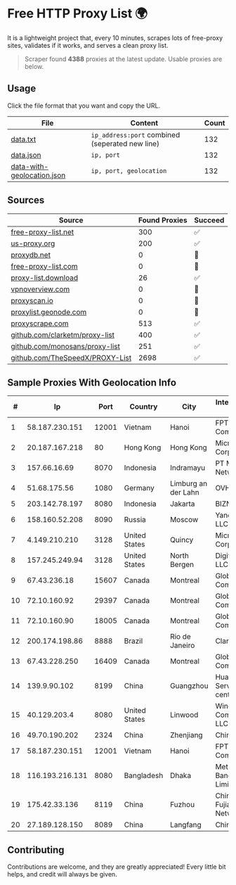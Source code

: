 
# Free HTTP Proxy List 🌍

It is a lightweight project that, every 10 minutes, scrapes lots of free-proxy sites, validates if it works, and serves a clean proxy list.


> Scraper found **4388** proxies at the latest update. Usable proxies are below.

## Usage

Click the file format that you want and copy the URL.


|File|Content|Count|
|----|-------|-----|
|[data.txt](https://raw.githubusercontent.com/themiralay/Proxy-List-World/master/data.txt)|`ip_address:port` combined (seperated new line)|132|
|[data.json](https://raw.githubusercontent.com/themiralay/Proxy-List-World/master/data.json)|`ip, port`|132|
|[data-with-geolocation.json](https://raw.githubusercontent.com/themiralay/Proxy-List-World/master/data-with-geolocation.json)|`ip, port, geolocation`|132|

## Sources

|Source|Found Proxies|Succeed|
|------|-------------|-------|
|[free-proxy-list.net](https://free-proxy-list.net)|300|✅|
|[us-proxy.org](https://www.us-proxy.org)|200|✅|
|[proxydb.net](http://proxydb.net)|0|🚫|
|[free-proxy-list.com](https://free-proxy-list.com/?page=&port=&type%5B%5D=http&type%5B%5D=https&up_time=0&search=Search)|0|🚫|
|[proxy-list.download](https://www.proxy-list.download/HTTP)|26|✅|
|[vpnoverview.com](https://vpnoverview.com/privacy/anonymous-browsing/free-proxy-servers)|0|🚫|
|[proxyscan.io](https://www.proxyscan.io)|0|🚫|
|[proxylist.geonode.com](https://proxylist.geonode.com/api/proxy-list?limit=300&page=1&sort_by=lastChecked&sort_type=desc&protocols=http,https)|0|🚫|
|[proxyscrape.com](https://api.proxyscrape.com/v2/?request=displayproxies&protocol=http&timeout=10000&country=all&ssl=all&anonymity=all)|513|✅|
|[github.com/clarketm/proxy-list](https://raw.githubusercontent.com/clarketm/proxy-list/master/proxy-list-raw.txt)|400|✅|
|[github.com/monosans/proxy-list](https://raw.githubusercontent.com/monosans/proxy-list/main/proxies/http.txt)|251|✅|
|[github.com/TheSpeedX/PROXY-List](https://raw.githubusercontent.com/TheSpeedX/PROXY-List/master/http.txt)|2698|✅|


## Sample Proxies With Geolocation Info

|#|Ip|Port|Country|City|Internet Service Provider|
|-|--|----|-------|----|-------------------------|
|1|58.187.230.151|12001|Vietnam|Hanoi|FPT Telecom Company|
|2|20.187.167.218|80|Hong Kong|Hong Kong|Microsoft Corporation|
|3|157.66.16.69|8070|Indonesia|Indramayu|PT Mitra Mandiri Network|
|4|51.68.175.56|1080|Germany|Limburg an der Lahn|OVH SAS|
|5|203.142.78.197|8080|Indonesia|Jakarta|BIZNET|
|6|158.160.52.208|8090|Russia|Moscow|Yandex.Cloud LLC|
|7|4.149.210.210|3128|United States|Quincy|Microsoft Corporation|
|8|157.245.249.94|3128|United States|North Bergen|DigitalOcean, LLC|
|9|67.43.236.18|15607|Canada|Montreal|GloboTech Communications|
|10|72.10.160.92|29397|Canada|Montreal|GloboTech Communications|
|11|72.10.160.90|18005|Canada|Montreal|GloboTech Communications|
|12|200.174.198.86|8888|Brazil|Rio de Janeiro|Claro S.A|
|13|67.43.228.250|16409|Canada|Montreal|GloboTech Communications|
|14|139.9.90.102|8199|China|Guangzhou|Huawei Cloud Service data center|
|15|40.129.203.4|8080|United States|Linwood|Windstream Communications LLC|
|16|49.70.190.202|2324|China|Zhenjiang|Chinanet|
|17|58.187.230.151|12001|Vietnam|Hanoi|FPT Telecom Company|
|18|116.193.216.131|8080|Bangladesh|Dhaka|MetroNet Bangladesh Limited|
|19|175.42.33.136|8119|China|Fuzhou|China Unicom Fujian Province Network|
|20|27.189.128.150|8089|China|Langfang|Chinanet|



## Contributing

Contributions are welcome, and they are greatly appreciated! Every
little bit helps, and credit will always be given.

